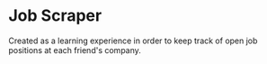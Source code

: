 # Job Scraper

Created as a learning experience in order to keep track of open job positions at each friend's company.
